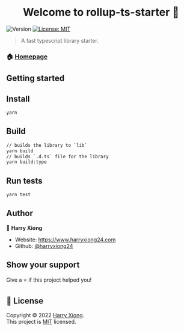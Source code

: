 <h1 align="center">Welcome to rollup-ts-starter 👋</h1>
<p>
  <img alt="Version" src="https://img.shields.io/badge/version-0.0.1-blue.svg?cacheSeconds=2592000" />
  <a href="https://github.com/HarryXiong24/rollup-ts-starter/blob/master/LICENSE" target="_blank">
    <img alt="License: MIT" src="https://img.shields.io/badge/License-MIT-yellow.svg" />
  </a>
</p>

> A fast typescript library starter.

### 🏠 [Homepage](https://github.com/HarryXiong24/rollup-ts-starter)

## Getting started

## Install

```sh
yarn
```

## Build

```sh
// builds the library to `lib`
yarn build
// builds `.d.ts` file for the library
yarn build:type
```

## Run tests

```sh
yarn test
```

## Author

👤 **Harry Xiong**

- Website: <https://www.harryxiong24.com>
- Github: [@harryxiong24](https://github.com/harryxiong24)

## Show your support

Give a ⭐️ if this project helped you!

## 📝 License

Copyright © 2022 [Harry Xiong](https://github.com/harryxiong24).<br />
This project is [MIT](https://github.com/HarryXiong24/rollup-ts-starter/blob/master/LICENSE) licensed.
